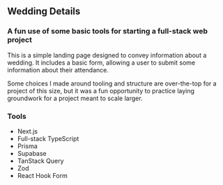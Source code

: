## Wedding Details

### A fun use of some basic tools for starting a full-stack web project

This is a simple landing page designed to convey information about a wedding. It includes a basic form, allowing a user to submit some information about their attendance.

Some choices I made around tooling and structure are over-the-top for a project of this size, but it was a fun opportunity to practice laying groundwork for a project meant to scale larger.

### Tools

- Next.js
- Full-stack TypeScript
- Prisma
- Supabase
- TanStack Query
- Zod
- React Hook Form
